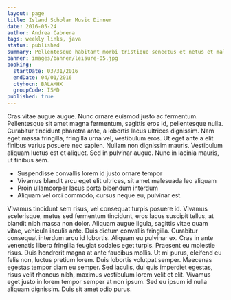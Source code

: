 ```yaml
---
layout: page
title: Island Scholar Music Dinner
date: 2016-05-24
author: Andrea Cabrera
tags: weekly links, java
status: published
summary: Pellentesque habitant morbi tristique senectus et netus et malesuada.
banner: images/banner/leisure-05.jpg
booking:
  startDate: 03/31/2016
  endDate: 04/01/2016
  ctyhocn: BALAMHX
  groupCode: ISMD
published: true
---
```

Cras vitae augue augue. Nunc ornare euismod justo ac fermentum. Pellentesque sit amet magna fermentum, sagittis eros id, pellentesque nulla. Curabitur tincidunt pharetra ante, a lobortis lacus ultrices dignissim. Nam eget massa fringilla, fringilla urna vel, vestibulum eros. Ut eget ante a elit finibus varius posuere nec sapien. Nullam non dignissim mauris. Vestibulum aliquam luctus est et aliquet. Sed in pulvinar augue. Nunc in lacinia mauris, ut finibus sem.

* Suspendisse convallis lorem id justo ornare tempor
* Vivamus blandit arcu eget elit ultrices, sit amet malesuada leo aliquam
* Proin ullamcorper lacus porta bibendum interdum
* Aliquam vel orci commodo, cursus neque eu, pulvinar est.

Vivamus tincidunt sem risus, vel consequat turpis posuere id. Vivamus scelerisque, metus sed fermentum tincidunt, eros lacus suscipit tellus, at blandit nibh massa non dolor. Aliquam augue ligula, sagittis vitae quam vitae, vehicula iaculis ante. Duis dictum convallis fringilla. Curabitur consequat interdum arcu id lobortis. Aliquam eu pulvinar ex. Cras in ante venenatis libero fringilla feugiat sodales eget turpis.
Praesent eu molestie risus. Duis hendrerit magna at ante faucibus mollis. Ut mi purus, eleifend eu felis non, luctus pretium lorem. Duis lobortis volutpat semper. Maecenas egestas tempor diam eu semper. Sed iaculis, dui quis imperdiet egestas, risus velit rhoncus nibh, maximus vestibulum lorem velit et elit. Vivamus eget justo in lorem tempor semper at non ipsum. Sed eu ipsum id nulla aliquam dignissim. Duis sit amet odio purus.

